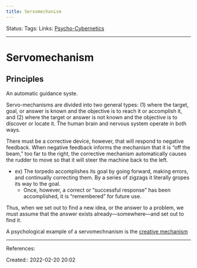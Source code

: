 ```yaml
---
title: Servomechanism
---
```

Status: 
Tags: 
Links: [Psycho-Cybernetics](out/psycho-cybernetics.md)
___

# Servomechanism
## Principles
An automatic guidance syste.

Servo-mechanisms are divided into two general types: (1) where the target, goal, or answer is known and the objective is to reach it or accomplish it, and (2) where the target or answer is not known and the objective is to discover or locate it. The human brain and nervous system operate in both ways.

There must be a corrective device, however, that will respond to negative feedback. When negative feedback informs the mechanism that it is “off the beam,” too far to the right, the corrective mechanism automatically causes the rudder to move so that it will steer the machine back to the left.
- ex) The torpedo accomplishes its goal by going forward, making errors, and continually correcting them. By a series of zigzags it literally gropes its way to the goal. 
	- Once, however, a correct or “successful response” has been accomplished, it is “remembered” for future use.

Thus, when we set out to find a new idea, or the answer to a problem, we must assume that the answer exists already—somewhere—and set out to find it.

A psychological example of a servomechnanism is the [creative mechanism](out/subconscious-mind.md)
___
References:

Created:: 2022-02-20 20:02
